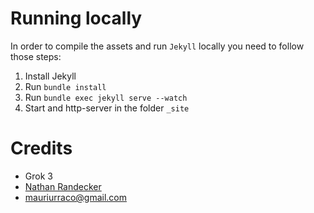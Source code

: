 # Running locally

In order to compile the assets and run `Jekyll` locally you need to follow those steps:

1. Install Jekyll
2. Run `bundle install`
3. Run `bundle exec jekyll serve --watch`
4. Start and http-server in the folder `_site`

# Credits

- Grok 3
- [Nathan Randecker](https://github.com/nrandecker)
- <mauriurraco@gmail.com>
